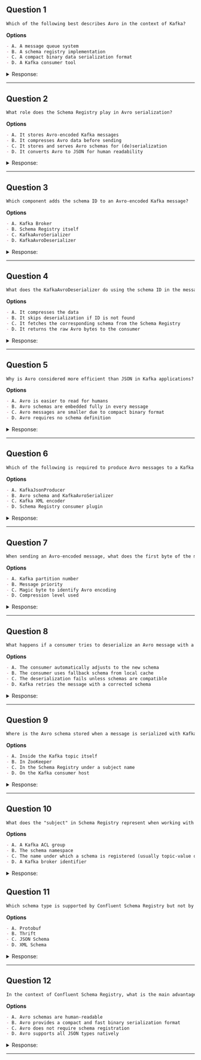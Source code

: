 ## Question 1

```markdown
Which of the following best describes Avro in the context of Kafka?
```

**Options**

```markdown
- A. A message queue system
- B. A schema registry implementation
- C. A compact binary data serialization format
- D. A Kafka consumer tool
```

<details><summary>Response:</summary>

**Answer:** C

**Explanation:**

```markdown
- A. Kafka is the message queue, not Avro.
- B. Schema Registry is a separate service.
- C. Correct – Avro is a binary serialization format with schema support.
- D. Avro is unrelated to consumption tooling directly.
```

</details>

---

## Question 2

```markdown
What role does the Schema Registry play in Avro serialization?
```

**Options**

```markdown
- A. It stores Avro-encoded Kafka messages
- B. It compresses Avro data before sending
- C. It stores and serves Avro schemas for (de)serialization
- D. It converts Avro to JSON for human readability
```

<details><summary>Response:</summary>

**Answer:** C

**Explanation:**

```markdown
- A. Messages are stored in Kafka, not the Schema Registry.
- B. Compression is not Schema Registry's role.
- C. Correct – It stores and provides Avro schemas to producers and consumers.
- D. Human-readability is not its concern.
```

</details>

---

## Question 3

```markdown
Which component adds the schema ID to an Avro-encoded Kafka message?
```

**Options**

```markdown
- A. Kafka Broker
- B. Schema Registry itself
- C. KafkaAvroSerializer
- D. KafkaAvroDeserializer
```

<details><summary>Response:</summary>

**Answer:** C

**Explanation:**

```markdown
- A. Brokers pass messages but don’t manage schema IDs.
- B. The registry stores schemas but doesn’t write to messages.
- C. Correct – KafkaAvroSerializer encodes the schema ID with the message.
- D. Deserializer reads the ID but doesn’t write it.
```

</details>

---

## Question 4

```markdown
What does the KafkaAvroDeserializer do using the schema ID in the message?
```

**Options**

```markdown
- A. It compresses the data
- B. It skips deserialization if ID is not found
- C. It fetches the corresponding schema from the Schema Registry
- D. It returns the raw Avro bytes to the consumer
```

<details><summary>Response:</summary>

**Answer:** C

**Explanation:**

```markdown
- A. No compression is performed.
- B. It attempts to resolve schema ID via registry.
- C. Correct – It retrieves the schema based on ID to deserialize the message.
- D. It converts Avro bytes into usable Java objects, not raw data.
```

</details>

---

## Question 5

```markdown
Why is Avro considered more efficient than JSON in Kafka applications?
```

**Options**

```markdown
- A. Avro is easier to read for humans
- B. Avro schemas are embedded fully in every message
- C. Avro messages are smaller due to compact binary format
- D. Avro requires no schema definition
```

<details><summary>Response:</summary>

**Answer:** C

**Explanation:**

```markdown
- A. JSON is more human-readable than Avro.
- B. Only the schema ID is embedded, not the full schema.
- C. Correct – Avro uses a compact binary format, making messages smaller.
- D. Avro **requires** a schema definition.
```

</details>

---

## Question 6

```markdown
Which of the following is required to produce Avro messages to a Kafka topic?
```

**Options**

```markdown
- A. KafkaJsonProducer
- B. Avro schema and KafkaAvroSerializer
- C. Kafka XML encoder
- D. Schema Registry consumer plugin
```

<details><summary>Response:</summary>

**Answer:** B

**Explanation:**

```markdown
- A. JSON is not used for Avro messages.
- B. Correct – You need an Avro schema and KafkaAvroSerializer to serialize data.
- C. XML is not supported natively in Kafka.
- D. Schema Registry doesn’t use plugins for this.
```

</details>

---

## Question 7

```markdown
When sending an Avro-encoded message, what does the first byte of the message typically indicate?
```

**Options**

```markdown
- A. Kafka partition number
- B. Message priority
- C. Magic byte to identify Avro encoding
- D. Compression level used
```

<details><summary>Response:</summary>

**Answer:** C

**Explanation:**

```markdown
- A. Partition info is handled by Kafka metadata.
- B. Message priority isn’t a Kafka concept.
- C. Correct – The first byte is a magic byte (usually 0) to mark the Avro format.
- D. Compression info is not part of Avro’s schema structure.
```

</details>

---

## Question 8

```markdown
What happens if a consumer tries to deserialize an Avro message with a different schema than the one used to serialize it?
```

**Options**

```markdown
- A. The consumer automatically adjusts to the new schema
- B. The consumer uses fallback schema from local cache
- C. The deserialization fails unless schemas are compatible
- D. Kafka retries the message with a corrected schema
```

<details><summary>Response:</summary>

**Answer:** C

**Explanation:**

```markdown
- A. Schema compatibility needs to be enforced, not automatic.
- B. Cache is used, but compatibility still matters.
- C. Correct – If schemas are incompatible, deserialization fails.
- D. Kafka doesn't retry with schema corrections.
```

</details>

---

## Question 9

```markdown
Where is the Avro schema stored when a message is serialized with KafkaAvroSerializer?
```

**Options**

```markdown
- A. Inside the Kafka topic itself
- B. In ZooKeeper
- C. In the Schema Registry under a subject name
- D. On the Kafka consumer host
```

<details><summary>Response:</summary>

**Answer:** C

**Explanation:**

```markdown
- A. Only schema ID is in the topic, not full schema.
- B. ZooKeeper is not used for schema storage.
- C. Correct – Schemas are registered and stored in Schema Registry under subjects.
- D. Consumers retrieve schemas but don't store them permanently.
```

</details>

---

## Question 10

```markdown
What does the "subject" in Schema Registry represent when working with Avro data?
```

**Options**

```markdown
- A. A Kafka ACL group
- B. The schema namespace
- C. The name under which a schema is registered (usually topic-value or topic-key)
- D. A Kafka broker identifier
```

<details><summary>Response:</summary>

**Answer:** C

**Explanation:**

```markdown
- A. ACL groups are unrelated.
- B. Namespace is part of the schema but not the subject.
- C. Correct – A subject is the key used to register and version schemas (e.g., `orders-value`).
- D. Brokers are not involved in schema registration.
```

</details>

## Question 11

```markdown
Which schema type is supported by Confluent Schema Registry but not by Apache Avro?
```

**Options**

```markdown
- A. Protobuf
- B. Thrift
- C. JSON Schema
- D. XML Schema
```

<details><summary>Response:</summary>

**Answer:** C

**Explanation:**

```markdown
Confluent Schema Registry supports JSON Schema and Protobuf, whereas Apache Avro supports only Avro.

- A. Supported by Schema Registry but not unique to it
- B. Not supported
- C. Correct — unique to Schema Registry
- D. Not supported
```

</details>

---

## Question 12

```markdown
In the context of Confluent Schema Registry, what is the main advantage of using Avro over JSON Schema?
```

**Options**

```markdown
- A. Avro schemas are human-readable
- B. Avro provides a compact and fast binary serialization format
- C. Avro does not require schema registration
- D. Avro supports all JSON types natively
```

<details><summary>Response:</summary>

**Answer:** B

**Explanation:**

```markdown
Avro is compact and optimized for performance due to its binary format.

- A. JSON is more human-readable than Avro
- B. Correct — binary serialization is fast and compact
- C. Avro does require schema registration
- D. JSON types differ from Avro’s type system
```

</details>

---

